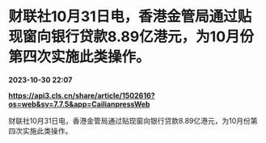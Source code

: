 # 财联社10月31日电，香港金管局通过贴现窗向银行贷款8.89亿港元，为10月份第四次实施此类操作。

**2023-10-30 22:07**

**https://api3.cls.cn/share/article/1502616?os=web&sv=7.7.5&app=CailianpressWeb**

财联社10月31日电，香港金管局通过贴现窗向银行贷款8.89亿港元，为10月份第四次实施此类操作。